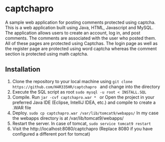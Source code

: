 # captchapro

A sample web application for posting comments protected using captcha.
This is a web application built using Java, HTML, Javascript and MySQL. The application allows users to create an account, log in, and post comments. The comments are associated with the user who posted them. All of these pages are protected using Captchas. The login page as well as the register page are protected using word captcha whereas the comment section is protected using math captcha.

## Installation

1. Clone the repository to your local machine using `git clone https://github.com/H4R335HR/captchapro ` and change into the directory
2. Execute the SQL script as root `sudo mysql -u root < INSTALL.SQL
`
3. Compile. Run `jar -cvf captchapro.war * ` or Open the project in your preferred Java IDE (Eclipse, IntelliJ IDEA, etc.) and compile to create a .WAR file
4. Deploy.  `sudo cp captchapro.war /var/lib/tomcat9/webapps/` In my case the webapps directory is at /var/lib/tomcat9/webapps/
5. Restart the server. In case of tomcat, `sudo service tomcat9 restart`
6. Visit the http://localhost:8080/captchapro (Replace 8080 if you have configured a different port for tomcat)
